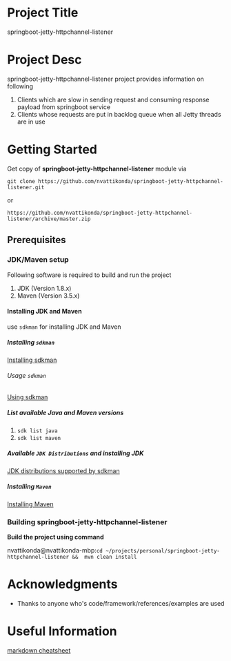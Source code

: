# Project Title
springboot-jetty-httpchannel-listener

# Project Desc
springboot-jetty-httpchannel-listener project provides information on following

1. Clients which are slow in sending request and consuming response payload from springboot service
2. Clients whose requests are put in backlog queue when all Jetty threads are in use

# Getting Started
Get copy of **springboot-jetty-httpchannel-listener** module via

`git clone https://github.com/nvattikonda/springboot-jetty-httpchannel-listener.git`

or

`https://github.com/nvattikonda/springboot-jetty-httpchannel-listener/archive/master.zip`
## Prerequisites

### JDK/Maven setup

Following software is required to build and run the project
1. JDK (Version 1.8.x)
2. Maven (Version 3.5.x)

#### Installing JDK and Maven
use `sdkman` for installing JDK and Maven
##### Installing `sdkman`
[Installing sdkman](https://sdkman.io/install)

###### Usage `sdkman`
[Using sdkman](https://sdkman.io/usage)

##### List available Java and Maven versions
1. `sdk list java`
2. `sdk list maven`

##### Available `JDK Distributions` and installing JDK
[JDK distributions supported by sdkman](https://sdkman.io/jdks)

##### Installing `Maven`
[Installing Maven](https://sdkman.io/sdks#maven)

### Building springboot-jetty-httpchannel-listener
**Build the project using command**

nvattikonda@nvattikonda-mbp:`cd ~/projects/personal/springboot-jetty-httpchannel-listener &&  mvn clean install`

# Acknowledgments
* Thanks to anyone who's code/framework/references/examples are used

# Useful Information

[markdown cheatsheet](https://github.com/adam-p/markdown-here/wiki/Markdown-Cheatsheet)
